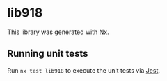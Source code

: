# lib918

This library was generated with [Nx](https://nx.dev).

## Running unit tests

Run `nx test lib918` to execute the unit tests via [Jest](https://jestjs.io).
